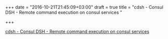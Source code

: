 +++
date = "2016-10-21T21:45:09+03:00"
draft = true
title = "cdsh - Consul DSH - Remote command execution on consul services "

+++

<p><a href="https://t.co/jUQvicQqs0">cdsh - Consul DSH - Remote command execution on consul services </a></p>
